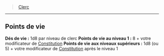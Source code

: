 ﻿---
!ClassHitPointsItem
Name: Points de vie
HitDice: 1d8 par niveau de clerc
HitPointsAt1stLevel: 8 + votre modificateur de [Constitution](hd_abilities_constitution.md)
HitPointsAtHigherLevels: 1d8 (ou 5) + votre modificateur de [Constitution](hd_abilities_constitution.md) après le niveau 1
Id: cleric_hd.md#points-de-vie
ParentLink: cleric_hd.md#clerc
ParentName: Clerc
NameLevel: 2
Attributes: {}
---
> [Clerc](hd_cleric.md)

---

## Points de vie

**Dés de vie :** 1d8 par niveau de clerc
**Points de vie au niveau 1 :** 8 + votre modificateur de [Constitution](hd_abilities_constitution.md)
**Points de vie aux niveaux supérieurs :** 1d8 (ou 5) + votre modificateur de [Constitution](hd_abilities_constitution.md) après le niveau 1


